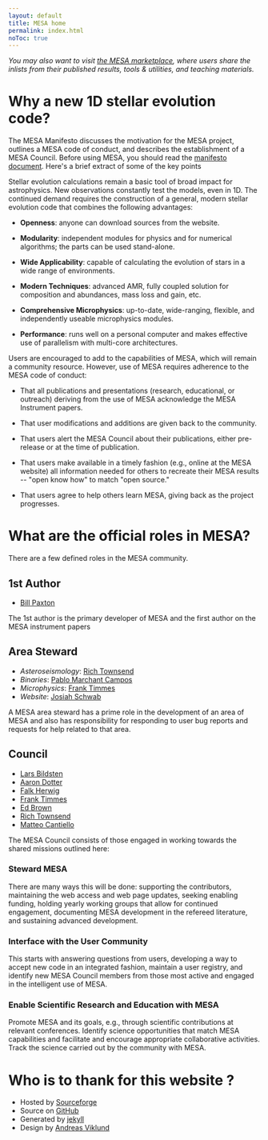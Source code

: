 ```yaml
---
layout: default
title: MESA home
permalink: index.html
noToc: true
---
```


_You may also want to visit
[the MESA marketplace](http://cococubed.asu.edu/mesa_market), where users share
the inlists from their published results, tools & utilities, and
teaching materials._

# Why a new 1D stellar evolution code?

The MESA Manifesto discusses the motivation for the MESA project,
outlines a MESA code of conduct, and describes the establishment of a
MESA Council.  Before using MESA, you should read the
[manifesto document](/assets/mesa_manifesto.pdf).  Here's a brief
extract of some of the key points

Stellar evolution calculations remain a basic tool of broad impact for
astrophysics.  New observations constantly test the models, even in
1D.  The continued demand requires the construction of a general,
modern stellar evolution code that combines the following advantages:

* **Openness**: anyone can download sources from the website.

* **Modularity**: independent modules for physics and for numerical
  algorithms; the parts can be used stand-alone.

* **Wide Applicability**: capable of calculating the evolution of
  stars in a wide range of environments.

* **Modern Techniques**: advanced AMR, fully coupled solution for
  composition and abundances, mass loss and gain, etc.

* **Comprehensive Microphysics**: up-to-date, wide-ranging, flexible,
  and independently useable microphysics modules.

* **Performance**: runs well on a personal computer and makes
  effective use of parallelism with multi-core architectures.

Users are encouraged to add to the capabilities of MESA, which will
remain a community resource. However, use of MESA requires adherence
to the MESA code of conduct:

* That all publications and presentations (research, educational, or
  outreach) deriving from the use of MESA acknowledge the MESA
  Instrument papers.

* That user modifications and additions are given back to the
  community.

* That users alert the MESA Council about their publications, either
  pre-release or at the time of publication.

* That users make available in a timely fashion (e.g., online at the
MESA website) all information needed for others to recreate their MESA
results -- "open know how" to match "open source."

* That users agree to help others learn MESA, giving back as the
  project progresses.

# What are the official roles in MESA?
<a name="roles"></a>

There are a few defined roles in the MESA community.

## 1st Author
<a name="role-1au"></a>

<ul>
  <li><a href="https://www.kitp.ucsb.edu/paxton">Bill Paxton</a></li>
</ul>

The 1st author is the primary developer of MESA and the first author
on the MESA instrument papers

## Area Steward
<a name="role-steward"></a>

<ul>
  <li><i>Asteroseismology</i>: <a href="http://www.astro.wisc.edu/~townsend">Rich Townsend</a></li>
  <li><i>Binaries</i>: <a href="http://www.astro.uni-bonn.de/~pablo/">Pablo Marchant Campos</a></li>
  <li><i>Microphysics</i>: <a href="http://cococubed.asu.edu/">Frank Timmes</a></li>
  <li><i>Website</i>: <a href="https://yoshiyahu.org/">Josiah Schwab</a></li>
</ul>

A MESA area steward has a prime role in the development of an area of
MESA and also has responsibility for responding to user bug reports
and requests for help related to that area.

## Council
<a name="role-council"></a>

<ul>
  <li><a href="http://www.kitp.ucsb.edu/~bildsten/">Lars Bildsten</a></li>
  <li><a href="http://www.stsci.edu/~dotter/">Aaron Dotter</a></li>
  <li><a href="http://www.astro.uvic.ca/~fherwig/">Falk Herwig</a></li>
  <li><a href="http://cococubed.com/">Frank Timmes</a></li>
  <li><a href="http://www.pa.msu.edu/~ebrown/home/Welcome">Ed Brown</a></li>
  <li><a href="http://www.astro.wisc.edu/~townsend">Rich Townsend</a></li>
  <li><a href="http://www.matteocantiello.com/">Matteo Cantiello</a></li>
</ul>


The MESA Council consists of those engaged in working towards the
shared missions outlined here:

### Steward MESA

There are many ways this will be done: supporting the contributors,
maintaining the web access and web page updates, seeking enabling
funding, holding yearly working groups that allow for continued
engagement, documenting MESA development in the refereed literature,
and sustaining advanced development.

### Interface with the User Community

This starts with answering questions from users, developing a way to
accept new code in an integrated fashion, maintain a user registry,
and identify new MESA Council members from those most active and
engaged in the intelligent use of MESA.

### Enable Scientific Research and Education with MESA

Promote MESA and its goals, e.g., through scientific contributions at
relevant conferences.  Identify science opportunities that match MESA
capabilities and facilitate and encourage appropriate collaborative
activities.  Track the science carried out by the community with MESA.

# Who is to thank for this website ?

<ul>
  <li>Hosted by <a href="http://sourceforge.net">Sourceforge</a></li>
  <li>Source on <a href="http://github.com/jschwab/mesa-website/">GitHub</a></li>
  <li>Generated by <a href="http://jekyllrb.com">jekyll</a></li>
  <li>Design by <a href="http://andreasviklund.com">Andreas Viklund</a>
</ul>


